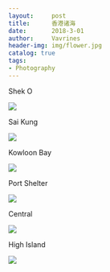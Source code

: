 ```yaml
---
layout:     post
title:      香港诸海
date:       2018-3-01
author:     Vavrines
header-img: img/flower.jpg
catalog: true
tags:
- Photography
---
```


Shek O

![](https://ws3.sinaimg.cn/large/006tNc79gy1fo4ikam6y3j31kw1k17wh.jpg)

Sai Kung

![](https://ws3.sinaimg.cn/large/006tNc79gy1fo4ik9qya5j31kw1kwb2c.jpg)

Kowloon Bay

![](https://ws2.sinaimg.cn/large/006tNc79gy1fo4ik93fywj31kw11x7wr.jpg)

Port Shelter

![](https://ws1.sinaimg.cn/large/006tNc79gy1fo4iwk9pc4j31kw1k1e81.jpg)

Central

![](https://ws1.sinaimg.cn/large/006tNc79gy1fo4iwgx1mej31kw1k11kx.jpg)

High Island

![](https://ws1.sinaimg.cn/large/006tNc79gy1fo4ixqi233j31kw1kw7wk.jpg)
